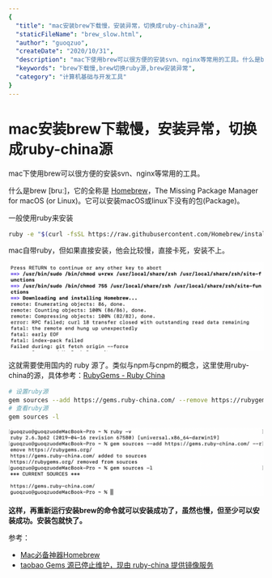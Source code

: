 ```yaml
---
{
  "title": "mac安装brew下载慢，安装异常，切换成ruby-china源",
  "staticFileName": "brew_slow.html",
  "author": "guoqzuo",
  "createDate": "2020/10/31",
  "description": "mac下使用brew可以很方便的安装svn、nginx等常用的工具。什么是brew [bruː]，它的全称是 [Homebrew](https://brew.sh/)，The Missing Package Manager for macOS (or Linux)。它可以安装macOS或linux下没有的包(Package)。一般使用ruby来安装",
  "keywords": "brew下载慢,brew切换ruby源,brew安装异常",
  "category": "计算机基础与开发工具"
}
---
```

# mac安装brew下载慢，安装异常，切换成ruby-china源
mac下使用brew可以很方便的安装svn、nginx等常用的工具。

什么是brew [bruː]，它的全称是 [Homebrew](https://brew.sh/)，The Missing Package Manager for macOS (or Linux)。它可以安装macOS或linux下没有的包(Package)。

一般使用ruby来安装
```bash
ruby -e "$(curl -fsSL https://raw.githubusercontent.com/Homebrew/install/master/install)"
```
mac自带ruby，但如果直接安装，他会比较慢，直接卡死，安装不上。

![ruby_brew_1.png](../../../images/blog/others/ruby_brew_1.png)

这就需要使用国内的 ruby 源了。类似与npm与cnpm的概念，这里使用ruby-china的源，具体参考：[RubyGems - Ruby China](https://gems.ruby-china.com/)

```bash
# 设置ruby源
gem sources --add https://gems.ruby-china.com/ --remove https://rubygems.org/
# 查看ruby源
gem sources -l
```

![ruby_brew_2.png](../../../images/blog/others/ruby_brew_2.png)

**这样，再重新运行安装brew的命令就可以安装成功了，虽然也慢，但至少可以安装成功。安装包就快了。**

参考：
- [Mac必备神器Homebrew](https://zhuanlan.zhihu.com/p/59805070)
- [taobao Gems 源已停止维护，现由 ruby-china 提供镜像服务](https://ruby-china.org/topics/29250)